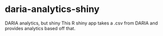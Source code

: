 # daria-analytics-shiny
DARIA analytics, but shiny
This R shiny app takes a .csv from DARIA and provides analytics based off that.
